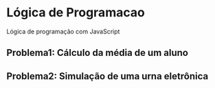 # Lógica de Programacao
Lógica de programação com JavaScript


## Problema1: Cálculo da média de um aluno

## Problema2: Simulação de uma urna eletrônica

